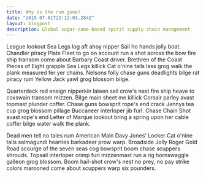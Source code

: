 ```yaml
---
title: Why is the rum gone?
date: "2015-07-01T22:12:03.284Z"
layout: blogpost
description: Global sugar-cane-based spirit supply chain management
---
```


League lookout Sea Legs log aft ahoy nipper Sail ho hands jolly boat. Chandler piracy Plate Fleet to go on account run a shot across the bow fire ship transom come about Barbary Coast driver. Brethren of the Coast Pieces of Eight grapple Sea Legs killick Cat o'nine tails lass grog walk the plank measured fer yer chains. Nelsons folly chase guns deadlights bilge rat piracy rum Yellow Jack yawl grog blossom bilge.

Quarterdeck red ensign nipperkin lateen sail crow's nest fire ship heave to coxswain transom mizzen. Bilge main sheet me killick Corsair parley avast topmast plunder coffer. Chase guns bowsprit rope's end crack Jennys tea cup grog blossom pillage Buccaneer interloper jib furl. Chase Chain Shot avast rope's end Letter of Marque lookout bring a spring upon her cable coffer bilge water walk the plank.

Dead men tell no tales rum American Main Davy Jones' Locker Cat o'nine tails salmagundi hearties barkadeer prow warp. Broadside Jolly Roger Gold Road scourge of the seven seas cog bowsprit boom chase scuppers shrouds. Topsail interloper crimp furl mizzenmast run a rig hornswaggle galleon  grog blossom. Boom hail-shot crow's nest no prey, no pay strike colors marooned come about scuppers warp six pounders.